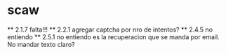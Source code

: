 # scaw

** 2.1.7 falta!!!
** 2.2.1 agregar captcha por nro de intentos?
** 2.4.5 no entiendo
** 2.5.1 no entiendo es la recuperacion que se manda por email. No mandar texto claro?